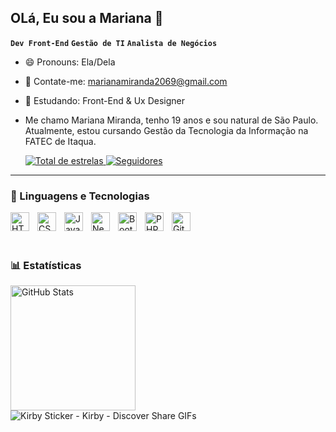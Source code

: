 ## OLá, Eu sou a Mariana 👋
**`Dev Front-End`** **`Gestão de TI`** **`Analista de Negócios`**
- 😄 Pronouns: Ela/Dela
- 💬 Contate-me: marianamiranda2069@gmail.com 
- 🌱 Estudando: Front-End & Ux Designer
- Me chamo Mariana Miranda, tenho 19 anos e sou natural de São Paulo. Atualmente, estou cursando Gestão da Tecnologia da Informação na FATEC de Itaqua. 

  
    <a href="https://github.com/MariMirand?tab=repositories&sort=stargazers">
        <img 
            alt="Total de estrelas" 
            title="Total de estrelas GitHub" 
            src="https://custom-icon-badges.demolab.com/github/stars/MariMirand?color=C64B8C&style=for-the-badge&labelColor=43008D&logo=star&label=estrelas"
        />
    </a>
    <a href="https://github.com/MariMirand?tab=followers">
        <img 
            alt="Seguidores" 
            title="Me siga no GitHub" 
            src="https://custom-icon-badges.demolab.com/github/followers/MariMirand?color=F98129&labelColor=B5338A&style=for-the-badge&logo=github&label=Seguidores&logoColor=white"
        />
    </a>
</p>

---

### 🤖 Linguagens e Tecnologias

<img 
    align="left" 
    alt="HTML"
    title="HTML" 
    width="30px" 
    style="padding-right: 10px;" 
    src="https://cdn.jsdelivr.net/gh/devicons/devicon@latest/icons/html5/html5-original.svg" 
/>
<img 
    align="left" 
    alt="CSS" 
    title="CSS"
    width="30px" 
    style="padding-right: 10px;" 
    src="https://cdn.jsdelivr.net/gh/devicons/devicon@latest/icons/css3/css3-original.svg" 
/>
<img 
    align="left" 
    alt="JavaScript" 
    title="JavaScript"
    width="30px" 
    style="padding-right: 10px;" 
    src="https://cdn.jsdelivr.net/gh/devicons/devicon@latest/icons/javascript/javascript-original.svg" 
/>

<img 
    align="left" 
    alt="Next.js" 
    title="Next.js"
    width="30px" 
    style="padding-right: 10px;" 
    src="https://cdn.jsdelivr.net/gh/devicons/devicon@latest/icons/nextjs/nextjs-original.svg" 
/>
<img 
    align="left" 
    alt="Bootstrap"
    title="Bootstrap" 
    width="30px" 
    style="padding-right: 10px;" 
    src="https://cdn.jsdelivr.net/gh/devicons/devicon@latest/icons/bootstrap/bootstrap-original.svg" 
/>
<img
    align="left" 
    alt="PHP" 
    title="PHP"
    width="30px" 
    style="padding-right: 10px;" 
    src="https://cdn.jsdelivr.net/gh/devicons/devicon@latest/icons/php/php-original.svg" 
/>

<img 
    align="left" 
    alt="Git" 
    title="Git"
    width="30px" 
    style="padding-right: 10px;" 
    src="https://cdn.jsdelivr.net/gh/devicons/devicon@latest/icons/git/git-original.svg" 
/>

<br/>
<br/>
<br>


### 📊 Estatísticas

<p>
  <img 
    align="left" 
    alt="GitHub Stats" 
    height="200" 
    style="padding-right: 10px;" 
    src="https://github-readme-stats.vercel.app/api?username=MariMirand&show_icons=true&theme=synthwave&include_all_commits=true&locale=pt-br" 
  /> 
</p> 
<br>

![Kirby Sticker - Kirby - Discover   Share GIFs](https://github.com/user-attachments/assets/cb552999-32c2-4935-ae41-9cd8e97cd55e)
